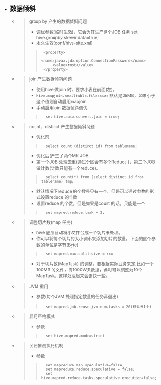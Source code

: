 - ## 数据倾斜
    - > group by 产生的数据倾斜问题
        > - 调优参数(临时生效)，它会为其生产两个JOB 任务
        >       set hive.groupby.skewindata=true;
        > - 永久生效(conf/hive-site.xml)
        >>      <property>
        >>          <name>javax.jdo.option.ConnectionPassword</name>
        >>          <value>root</value>
        >>      </property>     
    - > join 产生数据倾斜问题
        > - 使用hive 做join 时，要求小表在前面(左)。
        > - `hive.mapjoin.smalltable.filessize` 默认是25MB，如果小于这个值则自动启用mapjoin
        >  - 手动启用join 数据倾斜调优
        >>       set hive.auto.convert.join = true;
    - > count、distinct 产生数据倾斜问题
        > - 优化前
        >>       select count (distinct id) from tablename;
        > - 优化后(产生了两个MR JOB)
        > - 第一个JOB 处理去重(通过分区会有多个Reduce )，第二个JOB 做计数(计数只能有一个reduce)。
        >>       select count(*) from (select distinct id from tablename) tmp;
        > - 默认情况下reduce 的个数是只有一个，但是可以通过参数的形式设置reduce 的个数
        > - 设置reduce 的个数，但是如果是count 的话，只能是一个
        >>       set mapred.reduce.task = 2;
    - > 调整切片数(map 任务)
        > - hive 底层自动将小文件合成一个切片来处理。
        > - 你可以将每个切片的大小调小来添加切片的数量。下面的这个参数的单位是字节(Byte)
        >>       set mapred.max.split.size = xxx
        > - 对于切片数(MapTask) 的调整，要根据实际业务来定,比如一个100MB 的文件，有1000W条数据，此时可以调整为10个MapTask。这样处理起来会更快一些。
    - > JVM 重用
        > - 参数(每个JVM 处理指定数量的任务再退出)
        >>       set mapred.job.reuse.jvm.num.tasks = 20(默认是1个)
    - > 启用严格模式
        > - 参数
        >>       set hive.mapred.mode=strict
    - > 关闭推测执行机制
        > - 参数
        >>       set mapreduce.map.speculative=false;
        >>       set mapreduce.reduce.speculative = false;
        >>       set hive.mapred.reduce.tasks.speculative.execution=false;
